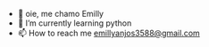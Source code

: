- 👋 oie, me chamo Emilly
- 🌱 I’m currently learning python
- 📫 How to reach me emillyanjos3588@gmail.com

<!---
emillydosAnjos/emillydosAnjos is a ✨ special ✨ repository because its `README.md` (this file) appears on your GitHub profile.
You can click the Preview link to take a look at your changes.
--->
